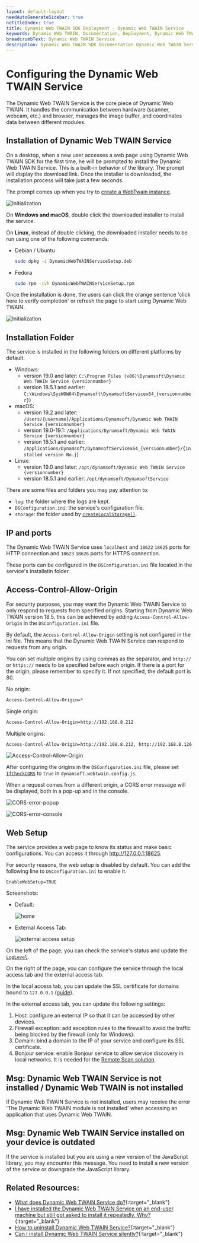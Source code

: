 ```yaml
---
layout: default-layout
needAutoGenerateSidebar: true
noTitleIndex: true
title: Dynamic Web TWAIN SDK Deployment - Dynamic Web TWAIN Service
keywords: Dynamic Web TWAIN, Documentation, Deployment, Dynamic Web TWAIN Service
breadcrumbText: Dynamic Web TWAIN Service
description: Dynamic Web TWAIN SDK Documentation Dynamic Web TWAIN Service Page
---
```


# Configuring the Dynamic Web TWAIN Service

The Dynamic Web TWAIN Service is the core piece of Dynamic Web TWAIN. It handles the communication between hardware (scanner, webcam, etc.) and browser, manages the image buffer, and coordinates data between different modules.


## Installation of Dynamic Web TWAIN Service

On a desktop, when a new user accesses a web page using Dynamic Web TWAIN SDK for the first time, he will be prompted to install the Dynamic Web TWAIN Service. This is a built-in behavior of the library. The prompt will display the download link. Once the installer is downloaded, the installation process will take just a few seconds.

The prompt comes up when you try to [create a WebTwain instance](/_articles/extended-usage/advanced-initialization.md#instantiating-webtwain-without-onwebtwainready).

![Initialization](/assets/imgs/Initialization-1.png)

On **Windows and macOS**, double click the downloaded installer to install the service. 

On **Linux**, instead of double clicking, the downloaded installer needs to be run using one of the following commands:

- Debian / Ubuntu

  ```bash 
  sudo dpkg -i DynamicWebTWAINServiceSetup.deb
  ```

- Fedora

  ```bash 
  sudo rpm -ivh DynamicWebTWAINServiceSetup.rpm
  ```

Once the installation is done, the users can click the orange sentence 'click here to verify completion' or refresh the page to start using Dynamic Web TWAIN.

![Initialization](/assets/imgs/Initialization-2.png)

## Installation Folder

The service is installed in the following folders on different platforms by default.

- Windows:
  - version 19.0 and later: `C:\Program Files (x86)\Dynamsoft\Dynamic Web TWAIN Service {versionnumber}`
  - version 18.5.1 and earlier: `C:\Windows\SysWOW64\Dynamsoft\DynamsoftServicex64_{versionnumber}`)
- macOS: 
  - version 19.2 and later: `/Users/{username}/Applications/Dynamsoft/Dynamic Web TWAIN Service {versionnumber}`
  - version 19.0-19.1: `/Applications/Dynamsoft/Dynamic Web TWAIN Service {versionnumber}`
  - version 18.5.1 and earlier: `/Applications/Dynamsoft/DynamsoftServicex64_{versionnumber}/{installed version No.}`)
- Linux: 
  - version 19.0 and later:  `/opt/dynamsoft/Dynamic Web TWAIN Service {versionnumber}`
  - version 18.5.1 and earlier: `/opt/dynamsoft/DynamsoftService`
  
There are some files and folders you may pay attention to:

* `log`: the folder where the logs are kept.
* `DSConfiguration.ini`: the service's configuration file.
* `storage`: the folder used by [`createLocalStorage()`](/_articles/info/api/WebTwain_IO.md#createlocalstorage).

## IP and ports

The Dynamic Web TWAIN Service uses `localhost` and `18622` `18625` ports for HTTP connection and `18623` `18626` ports for HTTPS connection.  

These ports can be configured in the `DSConfiguration.ini` file located in the service's installatin folder.


## Access-Control-Allow-Origin

For security purposes, you may want the Dynamic Web TWAIN Service to only respond to requests from specified origins. Starting from Dynamic Web TWAIN version 18.5, this can be achieved by adding `Access-Control-Allow-Origin` in the `DSConfiguration.ini` file.

By default, the `Access-Control-Allow-Origin` setting is not configured in the ini file. This means that the Dynamic Web TWAIN Service can respond to requests from any origin.

You can set multiple origins by using commas as the separator, and `http://` or `https://` needs to be specified before each origin. If there is a port for the origin, please remember to specify it. If not specified, the default port is 80.

No origin:

```bash
Access-Control-Allow-Origin=*
```

Single origin:

```bash
Access-Control-Allow-Origin=http://192.168.8.212
```

Multiple origins:

```bash
Access-Control-Allow-Origin=http://192.168.8.212, http://192.168.8.126:8033, https://www.dynamsoft.com
```

![Access-Control-Allow-Origin](/assets/imgs/Access-Control-Allow-Origin.png)

After configuring the origins in the `DSConfiguration.ini` file, please set [`IfCheckCORS`](/_articles/info/api/Dynamsoft_WebTwainEnv.md#ifcheckcors) to `true` in `dynamsoft.webtwain.config.js`. 

When a request comes from a different origin, a CORS error message will be displayed, both in a pop-up and in the console.

  ![CORS-error-popup](/assets/imgs/CORS-error-popup.png)

  ![CORS-error-console](/assets/imgs/CORS-error-console.png)


## Web Setup

The service provides a web page to know its status and make basic configurations. You can access it through <http://127.0.0.1:18625>.

For security reasons, the web setup is disabled by default. You can add the following line to `DSConfiguration.ini` to enable it.

```
EnableWebSetup=TRUE
```

Screenshots:

* Default:

   ![home](/assets/imgs/service-web-setup/home.jpg)

* External Access Tab:

   ![external access setup](/assets/imgs/service-web-setup/external-access-setup.jpg)

On the left of the page, you can check the service's status and update the [`LogLevel`](/_articles/info/api/WebTwain_Util.md#loglevel).

On the right of the page, you can configure the service through the local access tab and the external access tab.

In the local access tab, you can update the SSL certificate for domains bound to `127.0.0.1` ([guide](/_articles/faq/change-dynamsoft-service-certificate.md)).

In the external access tab, you can update the following settings:

1. Host: configure an external IP so that it can be accessed by other devices.
2. Firewall exception: add exception rules to the firewall to avoid the traffic being blocked by the firewall (only for Windows).
3. Domain: bind a domain to the IP of your service and configure its SSL certificate.
4. Bonjour service: enable Bonjour service to allow service discovery in local networks. It is needed for the [Remote Scan solution](https://www.dynamsoft.com/remote-scan/docs/introduction/).


## Msg: Dynamic Web TWAIN Service is not installed / Dynamic Web TWAIN is not installed

If Dynamic Web TWAIN Service is not installed, users may receive the error 'The Dynamic Web TWAIN module is not installed' when accessing an application that uses Dynamic Web TWAIN. 

## Msg: Dynamic Web TWAIN Service installed on your device is outdated

If the service is installed but you are using a new version of the JavaScript library, you may encounter this message. You need to install a new version of the service or downgrade the JavaScript library.

## Related Resources:

* [What does Dynamic Web TWAIN Service do?](/_articles/faq/what-does-dynamsoft-service-do-on-end-user-machine.md){:target="_blank"}
* [I have installed the Dynamic Web TWAIN Service on an end-user machine but still got asked to install it repeatedly. Why?](/_articles/faq/service-prompting-to-install-repeatedly.md){:target="_blank"}
* [How to uninstall Dynamic Web TWAIN Service?](/_articles/faq/how-to-uninstall-dynamsoft-service.md){:target="_blank"}
* [Can I install Dynamic Web TWAIN Service silently?](/_articles/faq/can-i-install-dynamsoft-service-silently.md){:target="_blank"}

